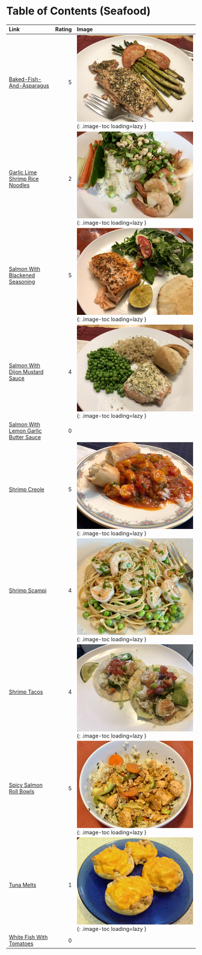 # Table of Contents (Seafood)

| Link                                                                                |   Rating | Image                                                                                                       |
|:------------------------------------------------------------------------------------|---------:|:------------------------------------------------------------------------------------------------------------|
| [Baked-Fish-And-Asparagus](./baked-fish-and-asparagus.md)                           |        5 | ![baked-fish-and-asparagus.jpeg](./baked-fish-and-asparagus.jpeg){: .image-toc loading=lazy }               |
| [Garlic Lime Shrimp Rice Noodles](./garlic_lime_shrimp_rice_noodles.md)             |        2 | ![garlic_lime_shrimp_rice_noodles.jpeg](./garlic_lime_shrimp_rice_noodles.jpeg){: .image-toc loading=lazy } |
| [Salmon With Blackened Seasoning](./salmon_with_blackened_seasoning.md)             |        5 | ![salmon_with_blackened_seasoning.jpeg](./salmon_with_blackened_seasoning.jpeg){: .image-toc loading=lazy } |
| [Salmon With Dijon Mustard Sauce](./salmon_with_dijon_mustard_sauce.md)             |        4 | ![salmon_with_dijon_mustard_sauce.jpeg](./salmon_with_dijon_mustard_sauce.jpeg){: .image-toc loading=lazy } |
| [Salmon With Lemon Garlic Butter Sauce](./salmon_with_lemon_garlic_butter_sauce.md) |        0 | <!-- TODO: Capture image -->                                                                                |
| [Shrimp Creole](./shrimp_creole.md)                                                 |        5 | ![shrimp_creole.jpeg](./shrimp_creole.jpeg){: .image-toc loading=lazy }                                     |
| [Shrimp Scampi](./shrimp_scampi.md)                                                 |        4 | ![shrimp_scampi_peas.jpeg](./shrimp_scampi_peas.jpeg){: .image-toc loading=lazy }                           |
| [Shrimp Tacos](./shrimp_tacos.md)                                                   |        4 | ![shrimp_tacos.jpg](./shrimp_tacos.jpg){: .image-toc loading=lazy }                                         |
| [Spicy Salmon Roll Bowls](./spicy_salmon_roll_bowls.md)                             |        5 | ![spicy_salmon_roll_bowls.jpeg](./spicy_salmon_roll_bowls.jpeg){: .image-toc loading=lazy }                 |
| [Tuna Melts](./tuna_melts.md)                                                       |        1 | ![tuna_melts.jpg](./tuna_melts.jpg){: .image-toc loading=lazy }                                             |
| [White Fish With Tomatoes](./white_fish_with_tomatoes.md)                           |        0 | <!-- TODO: Capture image -->                                                                                |
